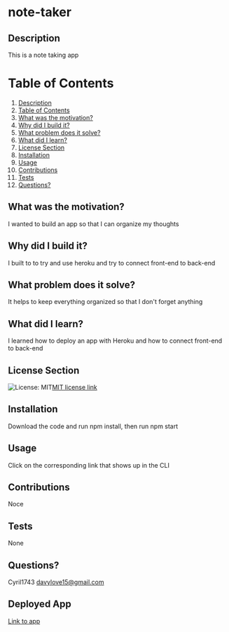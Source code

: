 # note-taker
  ## Description
  This is a note taking app
  # Table of Contents
  1. [Description](#description)
  2. [Table of Contents](#table-of-contents)
  3. [What was the motivation?](#what-was-the-motivation)
  4. [Why did I build it?](#why-did-i-build-it)
  5. [What problem does it solve?](#what-problem-does-it-solve)
  6. [What did I learn?](#what-did-i-learn)
  7. [License Section](#license-section)
  8. [Installation](#installation)
  9. [Usage](#usage)
  10. [Contributions](#contributions)
  11. [Tests](#tests)
  12. [Questions?](#questions)
  ## What was the motivation?
  I wanted to build an app so that I can organize my thoughts
  ## Why did I build it?
  I built to to try and use heroku and try to connect front-end to back-end
  ## What problem does it solve?
  It helps to keep everything organized so that I don't forget anything
  ## What did I learn?
  I learned how to deploy an app with Heroku and how to connect front-end to back-end
  ## License Section
  ![License: MIT](https://img.shields.io/badge/License-MIT-yellow.svg)[MIT license link](https://opensource.org/licenses/MIT)
  ## Installation
  Download the code and run npm install, then run npm start
  ## Usage
  Click on the corresponding link that shows up in the CLI
  ## Contributions
  Noce
  ## Tests
  None
  ## Questions?
  Cyril1743
  davylove15@gmail.com
  ## Deployed App
  [Link to app](https://fashgp51.herokuapp.com/)
